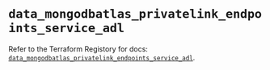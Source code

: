 # `data_mongodbatlas_privatelink_endpoints_service_adl`

Refer to the Terraform Registory for docs: [`data_mongodbatlas_privatelink_endpoints_service_adl`](https://registry.terraform.io/providers/mongodb/mongodbatlas/1.11.1/docs/data-sources/privatelink_endpoints_service_adl).
